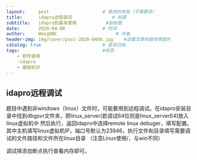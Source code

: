 ```yaml
---
layout:     post                    # 使用的布局（不需要改）
title:      idapro远程调试               # 标题 
subtitle:   idapro的基本使用           #副标题
date:       2020-04-08              # 时间
author:     WangONC                      # 作者
header-img: img/cover/post-2020-0408.jpg    #这篇文章标题背景图片
catalog: true                       # 是否归档
tags:                               #标签
    - 软件使用
    -idapro
    - 基础知识
---
```


## idapro远程调试
题目中遇到非windows（linux）文件时，可能要用到远程调试。在idapro安装目录中找到dbgsvr文件夹，把linux_server(若调试64位则是linux_server64)放入linux虚拟机中
然后执行，返回idapro中选择remote linux debuger，填写配置。其中主机填写linux虚拟机IP，端口号默认为23946，执行文件和目录填写需要调试的文件路径和文件所在linux目录
（注意Linux使用/，与win不同）

调试择添加断点执行查看内存即可。
